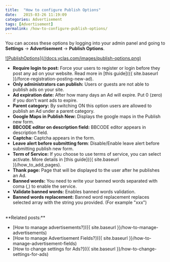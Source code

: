 ```yaml
---
title:  "How to configure Publish Options"
date:   2015-03-26 11:19:09
categories: Advertisement
tags: [Advertisement]
permalink: /how-to-configure-publish-options/
---
```

You can access these options by logging into your admin panel and going to **Settings** -> **Advertisement** -> **Publish Options**. 

<a href="//docs.yclas.com/images/listing-options.png" class="thumbnail gallery-item" data-gallery>
![PublishOptions](//docs.yclas.com/images/publish-options.png)
</a>

+ **Require login to post:** Force your users to register or login before they post any ad on your website. Read more in [this guide]({{ site.baseurl }}/force-registration-posting-new-ad).
+ **Only administrators can publish:** Users or guests are not able to publish ads on your site.
+ **Ad expiration date:** After how many days an Ad will expire. Put 0 (zero) if you don't want ads to expire.
+ **Parent category:** By switching ON this option users are allowed to publish an Ad under a parent category.
+ **Google Maps in Publish New:** Displays the google maps in the Publish new form.
+ **BBCODE editor on description field:** BBCODE editor appears in description field.
+ **Captcha:** Captcha appears in the form.
+ **Leave alert before submitting form**: Disable/Enable leave alert before submitting publish new form.
+ **Term of Service:** If you choose to use terms of service, you can select activate. More details in [this guide]({{ site.baseurl }}/how_to_add_pages).
+ **Thank page:** Page that will be displayed to the user after he publishes an Ad.
+ **Banned words:** You need to write your banned words separated with coma (,) to enable the service.
+ **Validate banned words:** Enables banned words validation.
+ **Banned words replacement:** Banned word replacement replaces selected array with the string you provided. (For example "xxx")

  
<br>
  **Related posts:**
  
* [How to manage advertisements?]({{ site.baseurl }}/how-to-manage-advertisements)
* [How to manage Advertisement Fields?]({{ site.baseurl }}/how-to-manage-advertisement-fields)
* [How to change settings for Ads?]({{ site.baseurl }}/how-to-change-settings-for-ads)

